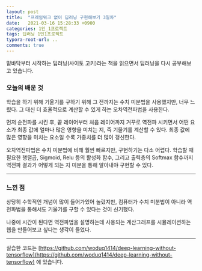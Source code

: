 ```yaml
---
layout: post
title:  "프레임워크 없이 딥러닝 구현해보기 3일차"
date:   2021-03-16 15:28:33 +0900
categories: 1인_1프로젝트
tags: 딥러닝 1인1프로젝트
typora-root-url: ..
comments: true
---
```


밑바닥부터 시작하는 딥러닝(사이토 고키)라는 책을 읽으면서 딥러닝을 다시 공부해보고 있습니다. 



### 오늘의 배운 것

학습을 하기 위해 기울기를 구하기 위해 그 전까지는 수치 미분법을 사용했지만, 너무 느렸다. 그 대신 더 효율적으로 계산할 수 있게 하는 오차역전파법을 사용한다.

먼저 순전파를 시킨 후, 끝 레이어부터 처음 레이어까지 거꾸로 역전파 시키면서 어떤 요소가 최종 값에 얼마나 많은 영향을 미치는 지, 즉 기울기를 계산할 수 있다. 최종 값에 많은 영향을 미치는 요소일 수록 가중치를 더 많이 갱신한다.

오차역전파법은 수치 미분법에 비해 훨씬 빠르지만, 구현하기는 다소 어렵다. 학습할 때 필요한 행렬곱, Sigmoid, Relu 등의 활성화 함수, 그리고 출력층의 Softmax 함수까지 역전파 결과가 어떻게 되는 지 미분을 통해 알아내야 구현할 수 있다.



------

### 느낀 점

상당히 수학적인 개념이 많이 들어가있어 놀랐지만, 컴퓨터가 수치 미분법이 아니라 역전파법을 통해서도 기울기를 구할 수 있다는 것이 신기했다.

나중에 시간이 된다면 역전파법을 설명하는데 사용되는 계산그래프를 시뮬레이션하는 웹을 만들어보고 싶다는 생각이 들었다.



------

실습한 코드는 [https://github.com/woduq1414/deep-learning-without-tensorflow](https://github.com/woduq1414/deep-learning-without-tensorflow) 에 있습니다.

